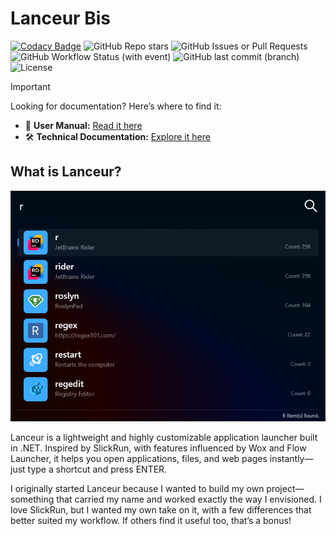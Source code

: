 # Lanceur Bis

[![Codacy Badge](https://api.codacy.com/project/badge/Grade/a8231644d844435eb9fd15110ea771d8)](https://app.codacy.com/gh/jibedoubleve/TUnit?utm_source=github.com&utm_medium=referral&utm_content=thomhurst/TUnit&utm_campaign=Badge_Grade) ![GitHub Repo stars](https://img.shields.io/github/stars/jibedoubleve/lanceur-bis) ![GitHub Issues or Pull Requests](https://img.shields.io/github/issues-closed-raw/jibedoubleve/lanceur-bis) ![GitHub Workflow Status (with event)](https://img.shields.io/github/actions/workflow/status/jibedoubleve/lanceur-bis/on_push.yml) ![GitHub last commit (branch)](https://img.shields.io/github/last-commit/jibedoubleve/lanceur-bis/master) ![License](https://img.shields.io/github/license/jibedoubleve/lanceur-bis)


> [!IMPORTANT]  
> Looking for documentation? Here’s where to find it:  
> - 📖 **User Manual:** [Read it here](https://jibedoubleve.github.io/lanceur-bis/)  
> - 🛠️ **Technical Documentation:** [Explore it here](https://github.com/jibedoubleve/lanceur-bis/wiki)  

## What is Lanceur?

![Lanceur](./docs/assets/images/usermanual/search.png)

Lanceur is a lightweight and highly customizable application launcher built in .NET. Inspired by SlickRun, with features influenced by Wox and Flow Launcher, it helps you open applications, files, and web pages instantly—just type a shortcut and press ENTER.

I originally started Lanceur because I wanted to build my own project—something that carried my name and worked exactly the way I envisioned. I love SlickRun, but I wanted my own take on it, with a few differences that better suited my workflow. If others find it useful too, that’s a bonus!
